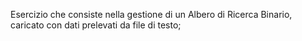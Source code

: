 Esercizio che consiste nella gestione di un Albero di Ricerca Binario, caricato con dati prelevati da file di testo;
